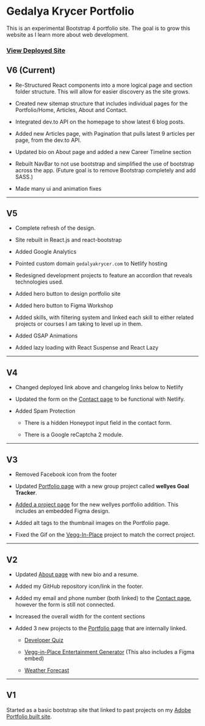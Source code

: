 # Gedalya Krycer Portfolio
This is an experimental Bootstrap 4 portfolio site. The goal is to grow this website as I learn more about web development. 

### [View Deployed Site](https://practical-neumann-1924c6.netlify.app/)


## V6 (Current)
* Re-Structured React components into a more logical page and section folder structure. This will allow for easier discovery as the site grows. 

* Created new sitemap structure that includes individual pages for the Portfolio/Home, Articles, About and Contact.

* Integrated dev.to API on the homepage to show latest 6 blog posts.

* Added new Articles page, with Pagination that pulls latest 9 articles per page, from the dev.to API. 

* Updated bio on About page and added a new Career Timeline section

* Rebuilt NavBar to not use bootstrap and simplified the use of bootstrap across the app. (Future goal is to remove Bootstrap completely and add SASS.)

* Made many ui and animation fixes 

---


## V5
* Complete refresh of the design.

* Site rebuilt in React.js and react-bootstrap

* Added Google Analytics 

* Pointed custom domain `gedalyakrycer.com` to Netlify hosting

* Redesigned development projects to feature an accordion that reveals technologies used. 

* Added hero button to design portfolio site

* Added hero button to Figma Workshop 

* Added skills, with filtering system and linked each skill to either related projects or courses I am taking to level up in them.

* Added GSAP Animations 

* Added lazy loading with React Suspense and React Lazy




---


## V4 
* Changed deployed link above and changelog links below to Netlify

* Updated the form on the [Contact page](https://practical-neumann-1924c6.netlify.app/contact.html) to be functional with Netlify.

* Added Spam Protection 
    * There is a hidden Honeypot input field in the contact form.

    * There is a Google reCaptcha 2 module.  
---

## V3
* Removed Facebook icon from the footer

* Updated [Portfolio page](https://practical-neumann-1924c6.netlify.app/portfolio.html) with a new group project called **wellyes Goal Tracker**.

* [Added a project page](https://practical-neumann-1924c6.netlify.app/projects/wellyes-goal-tracker.html) for the new wellyes portfolio addition. This includes an embedded Figma design.

* Added alt tags to the thumbnail images on the Portfolio page.

* Fixed the Gif on the [Vegg-In-Place](https://practical-neumann-1924c6.netlify.app/projects/vegg-in-place.html) project to match the correct project. 

---

## V2
* Updated [About page](https://practical-neumann-1924c6.netlify.app/index.html) with new bio and a resume.

* Added my GitHub repository icon/link in the footer. 

* Added my email and phone number (both linked) to the [Contact page](https://practical-neumann-1924c6.netlify.app/contact.html), however the form is still not connected. 

* Increased the overall width for the content sections

* Added 3 new projects to the [Portfolio page](https://practical-neumann-1924c6.netlify.app/portfolio.html) that are internally linked.

    * [Developer Quiz](https://practical-neumann-1924c6.netlify.app/projects/developer-quiz.html)

    * [Vegg-in-Place Entertainment Generator](https://practical-neumann-1924c6.netlify.app/projects/vegg-in-place.html) (This also includes a Figma embed)

    * [Weather Forecast](https://practical-neumann-1924c6.netlify.app/projects/weather-forecast.html)

---

## V1
Started as a basic bootstrap site that linked to past projects on my [Adobe Portfolio built site](https://gedalyakrycer.com/). 
